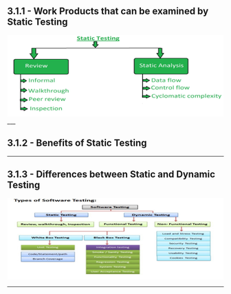 ## 3.1.1 - **Work Products that can be examined by Static Testing**

<img src="../../images/istqb/static_dynamic_test/static-test-tech.jpg" alt="Work Products that can be examined by Static Testing" width="800" height="190"/>
___

## 3.1.2 - **Benefits of Static Testing**

___

## 3.1.3 - **Differences between Static and Dynamic Testing**

<img src="../../images/istqb/static_dynamic_test/soft_test_types.jpg" alt="Tool support for Performance measurementy" width="800" height="190"/>

___